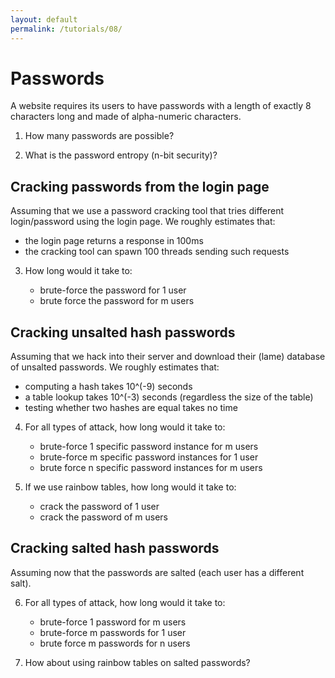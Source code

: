 ```yaml
---
layout: default
permalink: /tutorials/08/
---
```


# Passwords

A website requires its users to have passwords with a length of exactly 8 characters long and made of alpha-numeric characters.

1. How many passwords are possible?

2. What is the password entropy (n-bit security)?

## Cracking passwords from the login page

Assuming that we use a password cracking tool that tries different login/password using the login page. We roughly estimates that:

- the login page returns a response in 100ms
- the cracking tool can spawn 100 threads sending such requests

3. How long would it take to:

    - brute-force the password for 1 user
    - brute force the password for m users

## Cracking unsalted hash passwords

Assuming that we hack into their server and download their (lame) database of unsalted passwords. We roughly estimates that:

- computing a hash takes 10^(-9) seconds
- a table lookup takes 10^(-3) seconds (regardless the size of the table)
- testing whether two hashes are equal takes no time 

4. For all types of attack, how long would it take to:

    - brute-force 1 specific password instance for m users
    - brute-force m specific password instances  for 1 user
    - brute force n specific password instances for m users

5. If we use rainbow tables, how long would it take to:

    - crack the password of 1 user
    - crack the password of m users

## Cracking salted hash passwords

Assuming now that the passwords are salted (each user has a different salt). 

6. For all types of attack, how long would it take to:

    - brute-force 1 password for m users
    - brute-force m passwords for 1 user
    - brute force m passwords for n users
    
7. How about using rainbow tables on salted passwords?     


